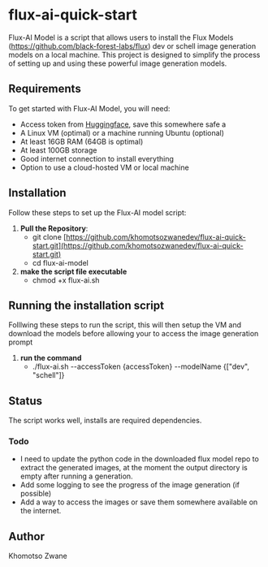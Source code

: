 # flux-ai-quick-start

Flux-AI Model is a script that allows users to install the Flux Models (https://github.com/black-forest-labs/flux) dev or schell image generation models on a local machine. This project is designed to simplify the process of setting up and using these powerful image generation models.

## Requirements

To get started with Flux-AI Model, you will need:

- Access token from [Huggingface](https://huggingface.co/settings/tokens), save this somewhere safe a
- A Linux VM (optimal) or a machine running Ubuntu (optional)
- At least 16GB RAM (64GB is optimal)
- At least 100GB storage
- Good internet connection to install everything
- Option to use a cloud-hosted VM or local machine

## Installation

Follow these steps to set up the Flux-AI model script:

1. **Pull the Repository**:
   - git clone [https://github.com/khomotsozwanedev/flux-ai-quick-start.git](https://github.com/khomotsozwanedev/flux-ai-quick-start.git)
   - cd flux-ai-model
2. **make the script file executable**
   - chmod +x flux-ai.sh

## Running the installation script

Folllwing these steps to run the script, this will then setup the VM and download the models before allowing your to access the image generation prompt

1. **run the command**
   - ./flux-ai.sh --accessToken {accessToken} --modelName {["dev", "schell"]}

## Status
The script works well, installs are required dependencies. 
### Todo 
- I need to update the python code in the downloaded flux model repo to extract the generated images, at the moment the output directory is empty after running a generation.
- Add some logging to see the progress of the image generation (if possible)
- Add a way to access the images or save them somewhere available on the internet.


## Author
Khomotso Zwane
